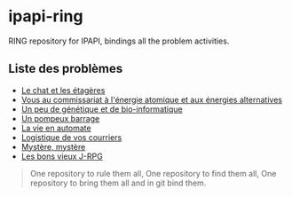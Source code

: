 # ipapi-ring
RING repository for IPAPI, bindings all the problem activities.

## Liste des problèmes
* [Le chat et les étagères](https://github.com/alexislebis/ipapi-cat)
* [Vous au commissariat à l'énergie atomique et aux énergies alternatives](https://github.com/alexislebis/ipapi-cea)
* [Un peu de génétique et de bio-informatique](https://github.com/alexislebis/ipapi-dna)
* [Un pompeux barrage](https://github.com/alexislebis/ipapi-barrage)
* [La vie en automate](https://github.com/alexislebis/ipapi-GoL)
* [Logistique de vos courriers](https://github.com/alexislebis/ipapi-logistic)
* [Mystère, mystère](https://github.com/alexislebis/ipapi-nbmyst)
* [Les bons vieux J-RPG](https://github.com/alexislebis/ipapi-jrpg)

> One repository to rule them all, One repository to find them all, One repository to bring them all and in git bind them.
